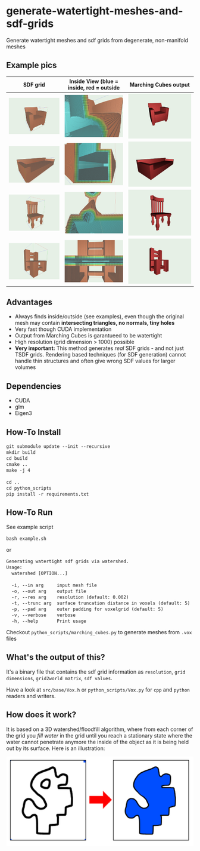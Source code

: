 # generate-watertight-meshes-and-sdf-grids
Generate watertight meshes and sdf grids from degenerate, non-manifold meshes

## Example pics





| SDF grid           | Inside View (blue = inside, red = outside | Marching Cubes output |
:-------------------------:|:-------------------------:|:-------------------------:|
![](pics/sofa0a.png)  |  ![](pics/sofa0b.png) |  ![](pics/sofa0_mc.png) 
![](pics/sofa1a.png)  |  ![](pics/sofa1b.png) |  ![](pics/sofa1_mc.png) 
![](pics/chair0a.png)  |  ![](pics/chair0b.png) |  ![](pics/chair0_mc.png) 
![](pics/chair1a.png)  |  ![](pics/chair1b.png) |  ![](pics/chair1_mc.png) 


## Advantages

- Always finds inside/outside (see examples), even though the original mesh may contain **intersecting triangles, no normals, tiny holes**
- Very fast though CUDA implementation
- Output from Marching Cubes is garantueed to be watertight
- High resolution (grid dimension > 1000) possible
- **Very important:** This method generates *real* SDF grids - and not just TSDF grids. Rendering based techniques (for SDF generation) cannot handle thin structures and often give wrong SDF values for larger volumes

## Dependencies

- CUDA
- glm
- Eigen3

## How-To Install

```
git submodule update --init --recursive
mkdir build
cd build
cmake ..
make -j 4

cd ..
cd python_scripts
pip install -r requirements.txt
```

## How-To Run

See example script
```
bash example.sh
```

or 

```
Generating watertight sdf grids via watershed.
Usage:
  watershed [OPTION...]

  -i, --in arg     input mesh file
  -o, --out arg    output file
  -r, --res arg    resolution (default: 0.002)
  -t, --trunc arg  surface truncation distance in voxels (default: 5)
  -p, --pad arg    outer padding for voxelgrid (default: 5)
  -v, --verbose    verbose
  -h, --help       Print usage

```

Checkout `python_scripts/marching_cubes.py` to generate meshes from `.vox` files

## What's the output of this?

It's a binary file that contains the sdf grid information as `resolution`, `grid dimensions`, `grid2world matrix`, `sdf values`.

Have a look at `src/base/Vox.h` or `python_scripts/Vox.py` for `cpp` and `python` readers and writers.


## How does it work?

It is based on a 3D watershed/floodfill algorithm, where from each corner of the grid you <i> fill water </i> in the grid until you reach a stationary state where
the water cannot penetrate anymore the inside of the object as it is being held out by its surface. Here is an illustration:

<img src="pics/watershed.png" alt="floodfill" width="640" >
